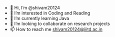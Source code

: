 - 👋 Hi, I’m @shivam20124
- 👀 I’m interested in Coding and Reading
- 🌱 I’m currently learning Java
- 💞️ I’m looking to collaborate on research projects
- 📫 How to reach me shivam20124@iiitd.ac.in

<!---
shivam20124/shivam20124 is a ✨ special ✨ repository because its `README.md` (this file) appears on your GitHub profile.
You can click the Preview link to take a look at your changes.
--->
